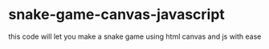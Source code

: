 # snake-game-canvas-javascript
this code will let you make a snake game using html canvas and js with ease
